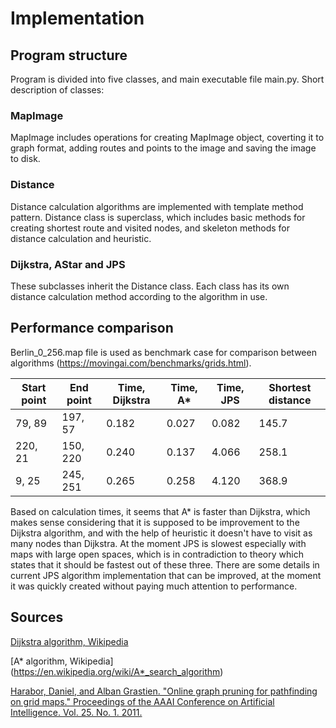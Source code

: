 # Implementation
## Program structure
Program is divided into five classes, and main executable file main.py. Short description of classes:
### MapImage
MapImage includes operations for creating MapImage object, coverting it to graph format, adding routes and points to the image and saving the image to disk.
### Distance
Distance calculation algorithms are implemented with template method pattern. Distance class is superclass, which includes basic methods for creating shortest route and visited nodes, and skeleton methods for distance calculation and heuristic.
### Dijkstra, AStar and JPS 
These subclasses inherit the Distance class. Each class has its own distance calculation method according to the algorithm in use.
## Performance comparison
Berlin_0_256.map file is used as benchmark case for comparison between algorithms (https://movingai.com/benchmarks/grids.html).

| Start point | End point   | Time, Dijkstra | Time, A* | Time, JPS | Shortest distance |
| ----------- | ----------- | ----------- | ----------- | --------- | ----------------- |
| 79, 89       | 197, 57    | 0.182       | 0.027       | 0.082     | 145.7             |
| 220, 21       | 150, 220    | 0.240       | 0.137       | 4.066     | 258.1             |
| 9, 25       | 245, 251    | 0.265       | 0.258       | 4.120     | 368.9             |

Based on calculation times, it seems that A* is faster than Dijkstra, which makes sense considering that it is supposed to be improvement to the Dijkstra algorithm, and with the help of heuristic it doesn't have to visit as many nodes than Dijkstra. At the moment JPS is slowest especially with maps with large open spaces, which is in contradiction to theory which states that it should be fastest out of these three. There are some details in current JPS algorithm implementation that can be improved, at the moment it was quickly created without paying much attention to performance. 
## Sources
[Dijkstra algorithm, Wikipedia](https://en.wikipedia.org/wiki/Dijkstra%27s_algorithm)

[A* algorithm, Wikipedia] (https://en.wikipedia.org/wiki/A*_search_algorithm)

[Harabor, Daniel, and Alban Grastien. "Online graph pruning for pathfinding on grid maps." Proceedings of the AAAI Conference on Artificial Intelligence. Vol. 25. No. 1. 2011.](http://users.cecs.anu.edu.au/~dharabor/data/papers/harabor-grastien-aaai11.pdf)
